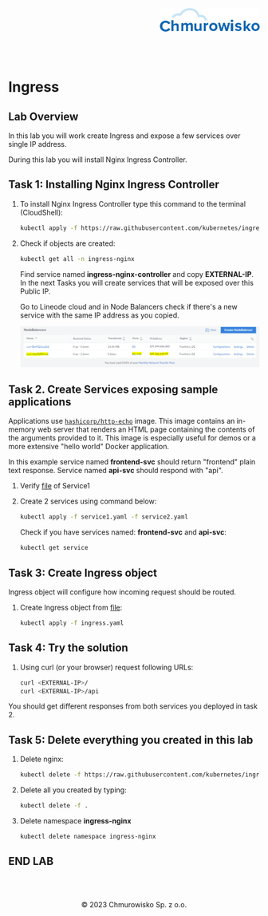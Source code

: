 <img src="./img/logo.png" alt="Chmurowisko logo" width="200" align="right">
<br><br>
<br><br>
<br><br>

# Ingress

## Lab Overview

In this lab you will work create Ingress and expose a few services over single IP address.

During this lab you will install Nginx Ingress Controller.

## Task 1: Installing Nginx Ingress Controller

1. To install Nginx Ingress Controller type this command to the terminal (CloudShell):

    ```bash
    kubectl apply -f https://raw.githubusercontent.com/kubernetes/ingress-nginx/controller-v1.1.1/deploy/static/provider/cloud/deploy.yaml
    ```

1. Check if objects are created:

    ```bash
    kubectl get all -n ingress-nginx
    ```
    Find service named **ingress-nginx-controller** and copy **EXTERNAL-IP**.
    In the next Tasks you will create services that will be exposed over this Public IP.

    Go to Lineode cloud and in Node Balancers check if there's a new service with the same IP address as you copied.
    

    ![img](./img/lb_02.png)

## Task 2. Create Services exposing sample applications

Applications use [`hashicorp/http-echo`](https://hub.docker.com/r/hashicorp/http-echo/) image. This image contains an in-memory web server that renders an HTML page containing the contents of the arguments provided to it. This image is especially useful for demos or a more extensive "hello world" Docker application.

In this example service named **frontend-svc** should return "frontend" plain text response. Service named **api-svc** should respond with "api".

1. Verify [file](./files/service1.yaml) of Service1
2. Create 2 services using command below: 

    ```bash
    kubectl apply -f service1.yaml -f service2.yaml
    ```

    Check if you have services named: **frontend-svc** and **api-svc**:
    ```bash
    kubectl get service
    ```

## Task 3: Create Ingress object

Ingress object will configure how incoming request should be routed.

1. Create Ingress object from [file](./files/ingress.yaml): 

    ```bash
    kubectl apply -f ingress.yaml
    ```

## Task 4: Try the solution

1. Using curl (or your browser) request following URLs:

    ```bash
    curl <EXTERNAL-IP>/
    curl <EXTERNAL-IP>/api
    ```

You should get different responses from both services you deployed in task 2.

## Task 5: Delete everything you created in this lab

1. Delete nginx:
    ```bash
    kubectl delete -f https://raw.githubusercontent.com/kubernetes/ingress-nginx/controller-v1.1.1/deploy/static/provider/cloud/deploy.yaml
    ```
1. Delete all you created by typing:
    ```bash
    kubectl delete -f .
    ```
1. Delete namespace **ingress-nginx**
    ```bash
    kubectl delete namespace ingress-nginx
    ```
## END LAB

<br><br>

<center><p>&copy; 2023 Chmurowisko Sp. z o.o.<p></center>
